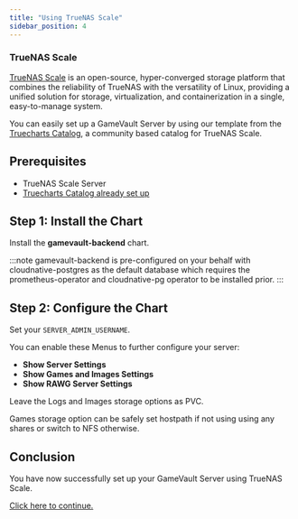 ```yaml
---
title: "Using TrueNAS Scale"
sidebar_position: 4
---
```


### TrueNAS Scale

[TrueNAS Scale](https://www.truenas.com/truenas-scale/) is an open-source, hyper-converged storage platform that combines the reliability of TrueNAS with the versatility of Linux, providing a unified solution for storage, virtualization, and containerization in a single, easy-to-manage system.

You can easily set up a GameVault Server by using our template from the [Truecharts Catalog](https://truecharts.org/manual/SCALE/guides/getting-started),
a community based catalog for TrueNAS Scale.

## Prerequisites

- TrueNAS Scale Server
- [Truecharts Catalog already set up](https://truecharts.org/manual/SCALE/guides/getting-started)

## Step 1: Install the Chart

Install the **gamevault-backend** chart.

:::note
gamevault-backend is pre-configured on your behalf with cloudnative-postgres as the default database which requires the prometheus-operator and cloudnative-pg operator to be installed prior.
:::

## Step 2: Configure the Chart

Set your `SERVER_ADMIN_USERNAME`.

You can enable these Menus to further configure your server:

- **Show Server Settings**
- **Show Games and Images Settings**
- **Show RAWG Server Settings**

Leave the Logs and Images storage options as PVC.

Games storage option can be safely set hostpath if not using using any shares or switch to NFS otherwise.

## Conclusion

You have now successfully set up your GameVault Server using TrueNAS Scale.

[Click here to continue.](setup#what-next)
